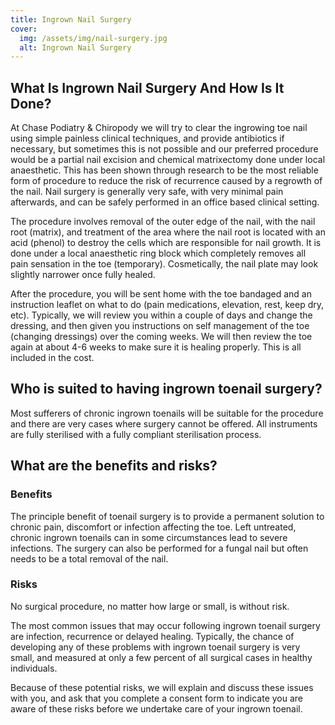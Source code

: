 ```yaml
---
title: Ingrown Nail Surgery
cover: 
  img: /assets/img/nail-surgery.jpg
  alt: Ingrown Nail Surgery
---
```


## What Is Ingrown Nail Surgery And How Is It Done?
At Chase Podiatry & Chiropody we will try to clear the ingrowing toe nail using simple painless clinical techniques, and provide antibiotics if necessary, but sometimes this is not possible and our preferred procedure would be a partial nail excision and chemical matrixectomy done under local anaesthetic. 
This has been shown through research to be the most reliable form of procedure to reduce the risk of recurrence caused by a regrowth of the nail. Nail surgery is generally very safe, with very minimal pain afterwards, and can be safely performed in an office based clinical setting.

The procedure involves removal of the outer edge of the nail, with the nail root (matrix), and treatment of the area where the nail root is located with an acid (phenol) to destroy the cells which are responsible for nail growth. 
It is done under a local anaesthetic ring block which completely removes all pain sensation in the toe (temporary). Cosmetically, the nail plate may look slightly narrower once fully healed.

After the procedure, you will be sent home with the toe bandaged and an instruction leaflet on what to do (pain medications, elevation, rest, keep dry, etc). 
Typically, we will review you within a couple of days and change the dressing, and then given you instructions on self management of the toe (changing dressings) over the coming weeks. 
We will then review the toe again at about 4-6 weeks to make sure it is healing properly. This is all included in the cost.

## Who is suited to having ingrown toenail surgery?
Most sufferers of chronic ingrown toenails will be suitable for the procedure and there are very cases where surgery cannot be offered. All instruments are fully sterilised with a fully compliant sterilisation process.
 
## What are the benefits and risks?

### Benefits
The principle benefit of toenail surgery is to provide a permanent solution to chronic pain, discomfort or infection affecting the toe. Left untreated, chronic ingrown toenails can in some circumstances lead to severe infections. The surgery can also be performed for a fungal nail but often needs to be a total removal of the nail.

### Risks
No surgical procedure, no matter how large or small, is without risk.

The most common issues that may occur following ingrown toenail surgery are infection, recurrence or delayed healing. Typically, the chance of developing any of these problems with ingrown toenail surgery is very small, and measured at only a few percent of all surgical cases in healthy individuals.

Because of these potential risks, we will explain and discuss these issues with you, and ask that you complete a consent form to indicate you are aware of these risks before we undertake care of your ingrown toenail.
